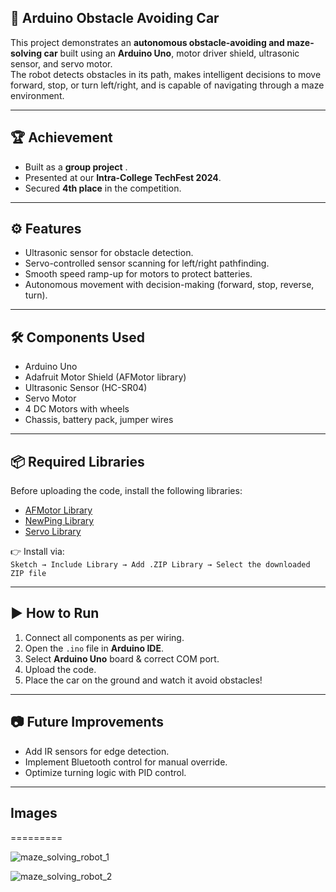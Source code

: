 ## 🚗 Arduino Obstacle Avoiding Car

This project demonstrates an **autonomous obstacle-avoiding and maze-solving car** built using an **Arduino Uno**, motor driver shield, ultrasonic sensor, and servo motor.  
The robot detects obstacles in its path, makes intelligent decisions to move forward, stop, or turn left/right, and is capable of navigating through a maze environment.

---

## 🏆 Achievement
- Built as a **group project** .  
- Presented at our **Intra-College TechFest 2024**.  
- Secured **4th place** in the competition.

---

## ⚙️ Features
- Ultrasonic sensor for obstacle detection.  
- Servo-controlled sensor scanning for left/right pathfinding.  
- Smooth speed ramp-up for motors to protect batteries.  
- Autonomous movement with decision-making (forward, stop, reverse, turn).  

---

## 🛠️ Components Used
- Arduino Uno  
- Adafruit Motor Shield (AFMotor library)  
- Ultrasonic Sensor (HC-SR04)  
- Servo Motor  
- 4 DC Motors with wheels  
- Chassis, battery pack, jumper wires  

---

## 📦 Required Libraries
Before uploading the code, install the following libraries:

- [AFMotor Library](https://learn.adafruit.com/adafruit-motor-shield/library-install)  
- [NewPing Library](https://github.com/livetronic/Arduino-NewPing)  
- [Servo Library](https://github.com/arduino-libraries/Servo.git)  

👉 Install via:  
`Sketch → Include Library → Add .ZIP Library → Select the downloaded ZIP file`

---

## ▶️ How to Run
1. Connect all components as per wiring.  
2. Open the `.ino` file in **Arduino IDE**.  
3. Select **Arduino Uno** board & correct COM port.  
4. Upload the code.  
5. Place the car on the ground and watch it avoid obstacles!

---

## 📷 Future Improvements
- Add IR sensors for edge detection.  
- Implement Bluetooth control for manual override.  
- Optimize turning logic with PID control.  

---

## Images
=========

![maze_solving_robot_1](https://github.com/user-attachments/assets/459a8fe7-fc2b-47cb-a9d7-8a7ecaca38a1)

![maze_solving_robot_2](https://github.com/user-attachments/assets/8a19b8f1-a986-4a2b-8a7f-aba2b7a5506f)









